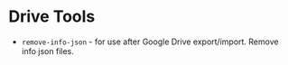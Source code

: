 # Drive Tools

- `remove-info-json` - for use after Google Drive export/import. Remove info json files.
